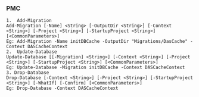 ### PMC
	1.  Add-Migration
	Add-Migration [-Name] <String> [-OutputDir <String>] [-Context <String>] [-Project <String>] [-StartupProject <String>] [<CommonParameters>]
	Eg: Add-Migration -Name initDBCache -OutputDir "Migrations/DasCache" -Context DASCacheContext 
	2.	Update-Database
	Update-Database [[-Migration] <String>] [-Context <String>] [-Project <String>] [-StartupProject <String>] [<CommonParameters>]
	Eg: Update-Database -Migration initDBCache -Context DASCacheContext		
	3. Drop-Database  
	Drop-Database [-Context <String>] [-Project <String>] [-StartupProject <String>] [-WhatIf] [-Confirm] [<CommonParameters>]
	Eg: Drop-Database -Context DASCacheContext